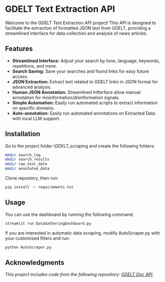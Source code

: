 # GDELT Text Extraction API

Welcome to the GDELT Text Extraction API project! This API is designed to facilitate the extraction of formatted JSON text from GDELT, providing a streamlined interface for data collection and analysis of news articles.

## Features

- **Streamlined Interface:** Adjust your search by tone, language, keywords, repetitions, and more.
- **Search Saving:** Save your searches and found links for easy future access.
- **JSON Extraction:** Extract text related to GDELT links in JSON format for advanced analysis.
- **Human JSON Annotation:** Streamlined Infterface allow manual annotation for misinformation/disinformation signals.
- **Simple Automation:** Easily run automated scripts to extract information on specific domains.
- **Auto-annotation:** Easily run automated annotations on Extracted Data with local LLM support.

## Installation

Go to the project folder \GDELT_scraping and create the following folders:
```bash
mkdir search_log
mkdir search_results
mkdir raw_text_data
mkdir annotated_data
```


Clone repostory, then run:
```bash
pip install -r requirements.txt
```
## Usage

You can use the dashboard by running the following command:

```bash
streamlit run DataGatheringDashboard.py
```

If you are  interested in automatic data scraping, modify AutoScraper.py with your customized filters and run:

```bash
python AutoScraper.py
```

## Acknowledgments

*This project includes code from the following repository: [GDELT Doc API](https://github.com/alex9smith/gdelt-doc-api)*.


